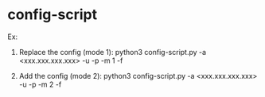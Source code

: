 # config-script

Ex:
1. Replace the config (mode 1):
  python3 config-script.py -a <xxx.xxx.xxx.xxx> -u <username> -p <password> -m 1 -f <full-config-filename>
  
2. Add the config (mode 2):
  python3 config-script.py -a <xxx.xxx.xxx.xxx> -u <username> -p <password> -m 2 -f <additional-config-filename>
